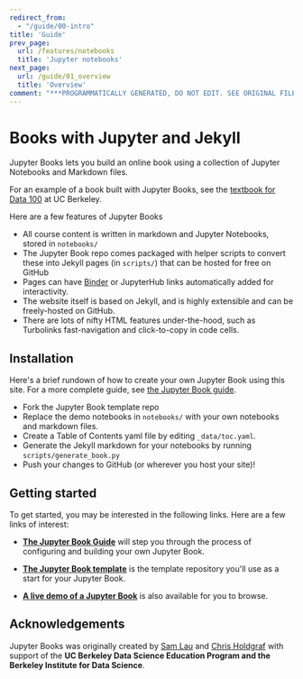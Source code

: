 ```yaml
---
redirect_from:
  - "/guide/00-intro"
title: 'Guide'
prev_page:
  url: /features/notebooks
  title: 'Jupyter notebooks'
next_page:
  url: /guide/01_overview
  title: 'Overview'
comment: "***PROGRAMMATICALLY GENERATED, DO NOT EDIT. SEE ORIGINAL FILES IN /content***"
---
```

# Books with Jupyter and Jekyll

Jupyter Books lets you build an online book using a collection of Jupyter Notebooks
and Markdown files.

For an example of a book built with Jupyter Books, see the [textbook for Data 100](https://www.textbook.ds100.org/) at UC Berkeley.

Here are a few features of Jupyter Books

* All course content is written in markdown and Jupyter Notebooks, stored in `notebooks/`
* The Jupyter Book repo comes packaged with helper scripts to convert these into Jekyll pages (in `scripts/`) that can be hosted for free on GitHub
* Pages can have [Binder](https://mybinder.org) or JupyterHub links automatically added for interactivity.
* The website itself is based on Jekyll, and is highly extensible and can be freely-hosted on GitHub.
* There are lots of nifty HTML features under-the-hood, such as Turbolinks fast-navigation and
  click-to-copy in code cells.
  
## Installation

Here's a brief rundown of how to create your own Jupyter Book using this site. For a more
complete guide, see [the Jupyter Book guide](guide).

* Fork the Jupyter Book template repo
* Replace the demo notebooks in `notebooks/` with your own notebooks and markdown files.
* Create a Table of Contents yaml file by editing `_data/toc.yaml`.
* Generate the Jekyll markdown for your notebooks by running `scripts/generate_book.py`
* Push your changes to GitHub (or wherever you host your site)!

## Getting started

To get started, you may be interested in the following links.
Here are a few links of interest:

* **[The Jupyter Book Guide](https://predictablynoisy.com/jupyter-book-guide/guide/01_overview/)**
  will step you through the process of configuring and building your own Jupyter Book.

* **[The Jupyter Book template](https://github.com/choldgraf/jupyter-book)** is the template
  repository you'll use as a start for your Jupyter Book.

* **[A live demo of a Jupyter Book](textbook)** is also available for you to browse.


## Acknowledgements

Jupyter Books was originally created by [Sam Lau][sam] and [Chris Holdgraf][chris]
with support of the **UC Berkeley Data Science Education Program and the Berkeley
Institute for Data Science**.

[sam]: http://www.samlau.me/
[chris]: https://predictablynoisy.com
